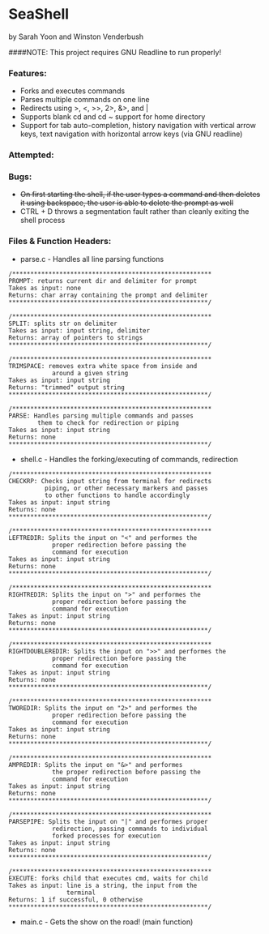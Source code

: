 # SeaShell
by Sarah Yoon and Winston Venderbush

####NOTE: This project requires GNU Readline to run properly!

### Features:
* Forks and executes commands
* Parses multiple commands on one line
* Redirects using >, <, >>, 2>, &>, and |
* Supports blank cd and cd ~ support for home directory
* Support for tab auto-completion, history navigation with vertical arrow keys, text navigation with horizontal arrow keys (via GNU readline) 

### Attempted:

### Bugs:
* ~~On first starting the shell, if the user types a command and then deletes it using backspace, the user is able to delete the prompt as well~~
* CTRL + D throws a segmentation fault rather than cleanly exiting the shell process

### Files & Function Headers:
* parse.c - Handles all line parsing functions
```no-highlight
/*******************************************************
PROMPT: returns current dir and delimiter for prompt
Takes as input: none
Returns: char array containing the prompt and delimiter
*******************************************************/

/*******************************************************
SPLIT: splits str on delimiter 
Takes as input: input string, delimiter
Returns: array of pointers to strings
*******************************************************/

/*******************************************************
TRIMSPACE: removes extra white space from inside and 
            around a given string
Takes as input: input string
Returns: "trimmed" output string
*******************************************************/

/*******************************************************
PARSE: Handles parsing multiple commands and passes 
        them to check for redirection or piping
Takes as input: input string
Returns: none
*******************************************************/
```
* shell.c - Handles the forking/executing of commands, redirection
```no-highlight
/*******************************************************
CHECKRP: Checks input string from terminal for redirects
          piping, or other necessary markers and passes 
          to other functions to handle accordingly
Takes as input: input string
Returns: none
*******************************************************/

/*******************************************************
LEFTREDIR: Splits the input on "<" and performes the
            proper redirection before passing the
            command for execution
Takes as input: input string
Returns: none
*******************************************************/

/*******************************************************
RIGHTREDIR: Splits the input on ">" and performes the
            proper redirection before passing the
            command for execution
Takes as input: input string
Returns: none
*******************************************************/

/*******************************************************
RIGHTDOUBLEREDIR: Splits the input on ">>" and performes the
            proper redirection before passing the
            command for execution
Takes as input: input string
Returns: none
*******************************************************/

/*******************************************************
TWOREDIR: Splits the input on "2>" and performes the
            proper redirection before passing the
            command for execution
Takes as input: input string
Returns: none
*******************************************************/

/*******************************************************
AMPREDIR: Splits the input on "&>" and performes 
            the proper redirection before passing the
            command for execution
Takes as input: input string
Returns: none
*******************************************************/

/*******************************************************
PARSEPIPE: Splits the input on "|" and performes proper
            redirection, passing commands to individual
            forked processes for execution
Takes as input: input string
Returns: none
*******************************************************/

/*******************************************************
EXECUTE: forks child that executes cmd, waits for child
Takes as input: line is a string, the input from the
                terminal
Returns: 1 if successful, 0 otherwise
*******************************************************/
```
* main.c - Gets the show on the road! (main function)

